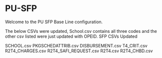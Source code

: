 # PU-SFP

Welcome to the PU SFP Base Line configuration.

The below CSVs were updated, School.csv contains all three codes and the other csv listed were just updated with OPEID.
SFP CSVs Updated

SCHOOL.csv
PKGSCHEDATTRIB.csv
DISBURSEMENT.csv
T4_CRIT.csv
R2T4_CHARGES.csv
R2T4_SAFI_REQUEST.csv
R2T4.csv
R2T4_CHBD.csv
